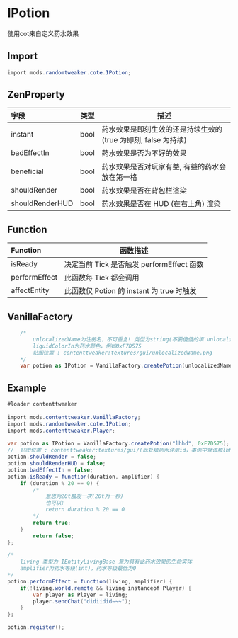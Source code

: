# IPotion

使用cot来自定义药水效果

## Import

```csharp
import mods.randomtweaker.cote.IPotion;
```

## ZenProperty

| 字段 | 类型 | 描述 |
| :------- | ------- | ------- |
| instant | bool | 药水效果是即刻生效的还是持续生效的 (true 为即刻, false 为持续) |
| badEffectIn | bool | 药水效果是否为不好的效果 |
| beneficial | bool | 药水效果是否对玩家有益, 有益的药水会放在第一格 |
| shouldRender | bool | 药水效果是否在背包栏渲染 |
| shouldRenderHUD | bool | 药水效果是否在 HUD (在右上角) 渲染 |


## Function

| Function |  函数描述 |
| :------- |  ------- |
| isReady |  决定当前 Tick 是否触发 performEffect 函数 |
| performEffect |  此函数每 Tick 都会调用 |
| affectEntity |  此函数仅 Potion 的 instant 为 true 时触发 |

## VanillaFactory

```csharp
    /*
        unlocalizedName为注册名，不可重复! 类型为string(不要傻傻的填 unlocalizedName)
        liquidColorIn为药水颜色，例如0xF7D575
        贴图位置 : contenttweaker:textures/gui/unlocalizedName.png
    */
    var potion as IPotion = VanillaFactory.createPotion(unlocalizedName as string, liquidColorIn as int);
```

## Example

```csharp
#loader contenttweaker
 
import mods.contenttweaker.VanillaFactory;
import mods.randomtweaker.cote.IPotion;
import mods.contenttweaker.Player;
 
var potion as IPotion = VanillaFactory.createPotion("lhhd", 0xF7D575);
//  贴图位置 : contenttweaker:textures/gui/(此处填药水注册id，事例中就该填lhhd).png
potion.shouldRender = false;
potion.shouldRenderHUD = false;
potion.badEffectIn = false;
potion.isReady = function(duration, amplifier) {
    if (duration % 20 == 0) {
        /*
            意思为20t触发一次(20t为一秒)
            也可以:
            return duration % 20 == 0
        */
        return true;
    }
        return false;
};

/*
    living 类型为 IEntityLivingBase 意为具有此药水效果的生命实体
    amplifier为药水等级(int)，药水等级最低为0
*/
potion.performEffect = function(living, amplifier) {
    if(!living.world.remote && living instanceof Player) {
        var player as Player = living;
        player.sendChat("didiidid~~~");
    }
};

potion.register();
```
